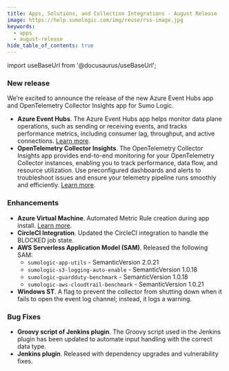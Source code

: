 ```yaml
---
title: Apps, Solutions, and Collection Integrations - August Release 
image: https://help.sumologic.com/img/reuse/rss-image.jpg
keywords:
  - apps
  - august-release
hide_table_of_contents: true    
---
```


import useBaseUrl from '@docusaurus/useBaseUrl';



### New release

We’re excited to announce the release of the new Azure Event Hubs app and OpenTelemetry Collector Insights app for Sumo Logic.

- **Azure Event Hubs**. The Azure Event Hubs app helps monitor data plane operations, such as sending or receiving events, and tracks performance metrics, including consumer lag, throughput, and active connections. [Learn more](/docs/integrations/microsoft-azure/azure-event-hubs/).
- **OpenTelemetry Collector Insights**. The OpenTelemetry Collector Insights app provides end-to-end monitoring for your OpenTelemetry Collector instances, enabling you to track performance, data flow, and resource utilization. Use preconfigured dashboards and alerts to troubleshoot issues and ensure your telemetry pipeline runs smoothly and efficiently. [Learn more](/docs/integrations/sumo-apps/opentelemetry-collector-insights/).

### Enhancements

- **Azure Virtual Machine**. Automated Metric Rule creation during app install. [Learn more](/docs/integrations/microsoft-azure/azure-virtual-machine/#installing-the-azure-virtual-machine-app).
- **CircleCI Integration**. Updated the CircleCI integration to handle the BLOCKED job state.
- **AWS Serverless Application Model (SAM)**. Released the following SAM:
    - `sumologic-app-utils` - SemanticVersion 2.0.21
    - `sumologic-s3-logging-auto-enable` - SemanticVersion 1.0.18
    - `sumologic-guardduty-benchmark` - SemanticVersion 1.0.18
    - `sumologic-aws-cloudtrail-benchmark` - SemanticVersion 1.0.21
- **Windows ST**. A flag to prevent the collector from shutting down when it fails to open the event log channel; instead, it logs a warning.

### Bug Fixes

- **Groovy script of Jenkins plugin**. The Groovy script used in the Jenkins plugin has been updated to automate input handling with the correct data type.
- **Jenkins plugin**. Released with dependency upgrades and vulnerability fixes.
